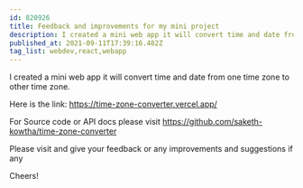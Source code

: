 ```yaml
---
id: 820926
title: Feedback and improvements for my mini project
description: I created a mini web app it will convert time and date from one time zone to other time zone. Here...
published_at: 2021-09-11T17:39:16.482Z
tag_list: webdev,react,webapp
---
```


I created a mini web app it will convert time and date from one time zone to other time zone.

Here is the link:
https://time-zone-converter.vercel.app/

For Source code or API docs please visit https://github.com/saketh-kowtha/time-zone-converter

Please visit and give your feedback or any improvements and suggestions if any

Cheers!
